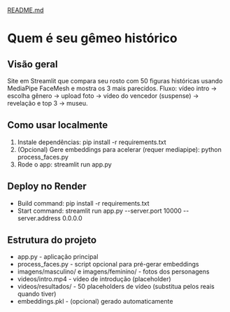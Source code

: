 [README.md](https://github.com/user-attachments/files/22259214/README.md)
# Quem é seu gêmeo histórico

## Visão geral
Site em Streamlit que compara seu rosto com 50 figuras históricas usando MediaPipe FaceMesh e mostra os 3 mais parecidos.
Fluxo: vídeo intro → escolha gênero → upload foto → vídeo do vencedor (suspense) → revelação e top 3 → museu.

## Como usar localmente
1. Instale dependências:
   pip install -r requirements.txt
2. (Opcional) Gere embeddings para acelerar (requer mediapipe):
   python process_faces.py
3. Rode o app:
   streamlit run app.py

## Deploy no Render
- Build command: pip install -r requirements.txt
- Start command: streamlit run app.py --server.port 10000 --server.address 0.0.0.0

## Estrutura do projeto
- app.py - aplicação principal
- process_faces.py - script opcional para pré-gerar embeddings
- imagens/masculino/ e imagens/feminino/ - fotos dos personagens
- videos/intro.mp4 - vídeo de introdução (placeholder)
- videos/resultados/ - 50 placeholders de vídeo (substitua pelos reais quando tiver)
- embeddings.pkl - (opcional) gerado automaticamente
